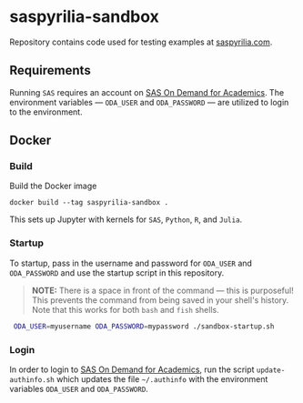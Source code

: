 # saspyrilia-sandbox

Repository contains code used for testing examples at [saspyrilia.com](https://www.saspyrilia.com).

<!--
## Detailed Instructions

NOTE: The below is outdated (as of **2020-10-23**) and will be updated with new instructions for using Docker.

For details of setting up these respective environments, see the [Code Sandboxes](https://www.saspyrilia.com/blog/codesandboxes) post at [saspyrilia.com](https://www.saspyrilia.com).

Note that the setup instructions are my preferred way of working with environments.  There is obviously [more than one way to skin a cat](https://en.wiktionary.org/wiki/there%27s_more_than_one_way_to_skin_a_cat).
-->

## Requirements
Running `SAS` requires an account on [SAS On Demand for Academics](https://www.sas.com/en_us/software/on-demand-for-academics.html).  The environment variables &mdash; `ODA_USER` and `ODA_PASSWORD` &mdash; are utilized to login to the environment.

## Docker

### Build
Build the Docker image

```
docker build --tag saspyrilia-sandbox .
```

This sets up Jupyter with kernels for `SAS`, `Python`, `R`, and `Julia`.

### Startup
To startup, pass in the username and password for `ODA_USER` and `ODA_PASSWORD` and use the startup script in this repository.

> **NOTE:** There is a space in front of the command &mdash; this is purposeful!  This prevents the command from being saved in your shell's history.  Note that this works for both `bash` and `fish` shells.

```sh
 ODA_USER=myusername ODA_PASSWORD=mypassword ./sandbox-startup.sh
```

### Login
In order to login to [SAS On Demand for Academics](https://www.sas.com/en_us/software/on-demand-for-academics.html), run the script `update-authinfo.sh` which updates the file `~/.authinfo` with the environment variables `ODA_USER` and `ODA_PASSWORD`.
